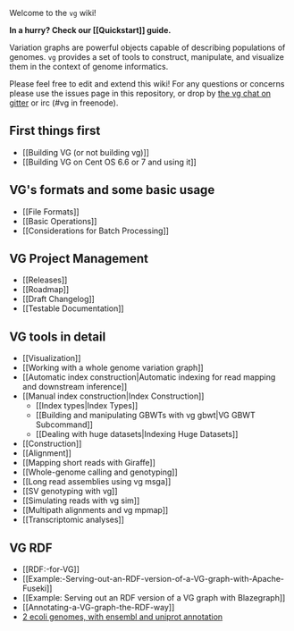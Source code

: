 Welcome to the `vg` wiki!

**In a hurry? Check our [[Quickstart]] guide.**

Variation graphs are powerful objects capable of describing populations of genomes. `vg` provides a set of tools to construct, manipulate, and visualize them in the context of genome informatics.

Please feel free to edit and extend this wiki! For any questions or concerns please use the issues page in this repository, or drop by [the vg chat on gitter](https://gitter.im/vgteam/vg) or irc (#vg in freenode).

## First things first
* [[Building VG (or not building vg)]]  
* [[Building VG on Cent OS 6.6 or 7  and using it]]

## VG's formats and some basic usage
* [[File Formats]]
* [[Basic Operations]]
* [[Considerations for Batch Processing]]

## VG Project Management
* [[Releases]]
* [[Roadmap]]
* [[Draft Changelog]]
* [[Testable Documentation]]

## VG tools in detail
* [[Visualization]]
* [[Working with a whole genome variation graph]]
* [[Automatic index construction|Automatic indexing for read mapping and downstream inference]]
* [[Manual index construction|Index Construction]]
  * [[Index types|Index Types]]
  * [[Building and manipulating GBWTs with vg gbwt|VG GBWT Subcommand]]
  * [[Dealing with huge datasets|Indexing Huge Datasets]]
* [[Construction]]
* [[Alignment]]
* [[Mapping short reads with Giraffe]]
* [[Whole-genome calling and genotyping]]
* [[Long read assemblies using vg msga]]
* [[SV genotyping with vg]]
* [[Simulating reads with vg sim]]
* [[Multipath alignments and vg mpmap]]
* [[Transcriptomic analyses]]

## VG RDF

* [[RDF:-for-VG]]
* [[Example:-Serving-out-an-RDF-version-of-a-VG-graph-with-Apache-Fuseki]]
* [[Example: Serving out an RDF version of a VG graph with Blazegraph]]
* [[Annotating-a-VG-graph-the-RDF-way]]
* [2 ecoli genomes, with ensembl and uniprot annotation](/vgteam/vg/wiki/VG-RDF,-the-Ensembl-bacteria-E.-coli-genome-hack-attack)